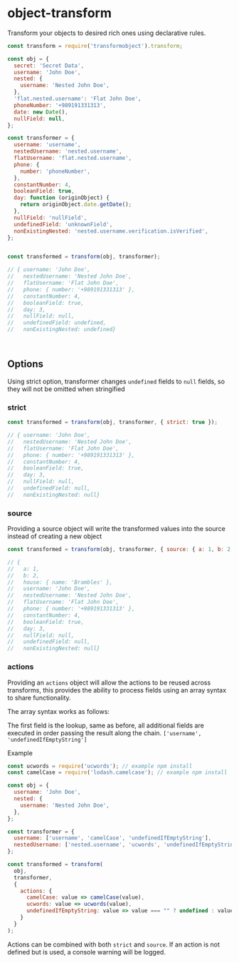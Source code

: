 # object-transform
Transform your objects to desired rich ones using declarative rules.

```javascript
const transform = require('transformobject').transform;

const obj = {
  secret: 'Secret Data',
  username: 'John Doe',
  nested: {
    username: 'Nested John Doe',
  },
  'flat.nested.username': 'Flat John Doe',
  phoneNumber: '+989191331313',
  date: new Date(),
  nullField: null,
};

const transformer = {
  username: 'username',
  nestedUsername: 'nested.username',
  flatUsername: 'flat.nested.username',
  phone: {
    number: 'phoneNumber',
  },
  constantNumber: 4,
  booleanField: true,
  day: function (originObject) {
    return originObject.date.getDate();
  },
  nullField: 'nullField',
  undefinedField: 'unknownField',
  nonExistingNested: 'nested.username.verification.isVerified',  
};


const transformed = transform(obj, transformer);

// { username: 'John Doe',
//   nestedUsername: 'Nested John Doe',
//   flatUsername: 'Flat John Doe',
//   phone: { number: '+989191331313' },
//   constantNumber: 4,
//   booleanField: true,
//   day: 3,
//   nullField: null,
//   undefinedField: undefined,
//   nonExistingNested: undefined}




```


## Options
Using strict option, transformer changes `undefined` fields to `null` fields, so they
will not be omitted when stringified

### strict
```javascript
const transformed = transform(obj, transformer, { strict: true });

// { username: 'John Doe',
//   nestedUsername: 'Nested John Doe',
//   flatUsername: 'Flat John Doe',
//   phone: { number: '+989191331313' },
//   constantNumber: 4,
//   booleanField: true,
//   day: 3,
//   nullField: null,
//   undefinedField: null,
//   nonExistingNested: null}
```

### source
Providing a source object will write the transformed values into the source instead of  creating a new object
```javascript
const transformed = transform(obj, transformer, { source: { a: 1, b: 2, house: { name: 'Brambles'} } });

// { 
//   a: 1,
//   b: 2,
//   house: { name: 'Brambles' },
//   username: 'John Doe',
//   nestedUsername: 'Nested John Doe',
//   flatUsername: 'Flat John Doe',
//   phone: { number: '+989191331313' },
//   constantNumber: 4,
//   booleanField: true,
//   day: 3,
//   nullField: null,
//   undefinedField: null,
//   nonExistingNested: null}
```

### actions
Providing an `actions` object will allow the actions to be reused across transforms, this provides the ability to process  fields using an array syntax to share functionality.

The array syntax works as follows:

The first field is the lookup, same as before, all additional fields are executed in order passing the result along the chain.
`['username', 'undefinedIfEmptyString']`

Example
```javascript
const ucwords = require('ucwords'); // example npm install
const camelCase = require('lodash.camelcase'); // example npm install

const obj = {
  username: 'John Doe',
  nested: {
    username: 'Nested John Doe',
  },
};

const transformer = {
  username: ['username', 'camelCase', 'undefinedIfEmptyString'],
  nestedUsername: ['nested.username', 'ucwords', 'undefinedIfEmptyString'],
};

const transformed = transform(
  obj, 
  transformer, 
  {
    actions: {
      camelCase: value => camelCase(value),
      ucwords: value => ucwords(value),
      undefinedIfEmptyString: value => value === "" ? undefined : value,
    } 
  }
);
```

Actions can be combined with both `strict` and `source`. If an action is not defined but is used, a console warning will be logged. 
